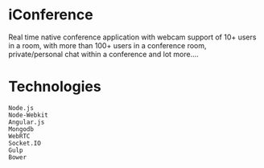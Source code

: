 # iConference
Real time native conference application with webcam support of 10+ users in a room, with more than 100+ users in a conference room, private/personal chat within a conference and lot more....
  
# Technologies
	Node.js
	Node-Webkit
	Angular.js
	Mongodb
	WebRTC
	Socket.IO
	Gulp
	Bower
	

